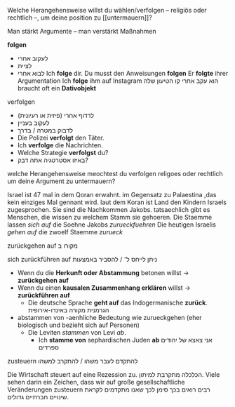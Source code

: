 Welche Herangehensweise willst du wählen/verfolgen – religiös oder rechtlich –, um deine position zu [[untermauern]]?

Man stärkt Argumente – man verstärkt Maßnahmen

**folgen**
- לעקוב אחרי
- לציית
- לבוא אחרי
Ich **folge** dir.
Du musst den Anweisungen **folgen**
Er **folgte** ihrer Argumentation
Ich **folge** ihm auf Instagram
הוא עקב אחרי קו הטיעון שלה
braucht oft ein **Dativobjekt**


verfolgen
- לרדוף אחרי (פיזית או רעיונית)
- לעקוב בעניין
- לדבוק במטרה / בדרך
- Die Polizei **verfolgt** den Täter.
- Ich **verfolge** die Nachrichten.
- Welche Strategie **verfolgst** du?
- באיזו אסטרטגיה אתה דבק?


welche Herangehensweise meochtest du verfolgen religoes oder rechtlich um deine Argument zu untermauern?

Israel ist 47 mal in dem Qoran erwahnt. im Gegensatz zu Palaestina ,das kein einziges Mal gennant wird.
laut dem Koran ist Land den Kindern Israels zugesprochen. Sie sind die Nachkommen Jakobs.
tatsaechlich gibt es Menschen, die wissen zu welchem Stamm sie gehoeren.
Die Staemme lassen *sich* *auf* die Soehne Jakobs *zurueckfuehren*
Die heutigen Israelis *gehen* *auf* die zwoelf Staemme *zurueck*

zurückgehen auf 
מקורו ב


sich zurückführen auf
ניתן לייחס ל־ / להסביר באמצעות

- Wenn du die **Herkunft oder Abstammung** betonen willst → **zurückgehen auf**
- Wenn du einen **kausalen Zusammenhang erklären** willst → **zurückführen auf**
	- Die deutsche Sprache **geht auf** das Indogermanische **zurück**. הגרמנית מקורה באינדו-אירופית
- abstammen von -aenhliche Bedeutung wie zurueckgehen (eher biologisch und bezieht sich auf Personen)
	- Die Leviten *stammen* von Levi *ab*.
		- Ich **stamme von** sephardischen Juden **ab** אני צאצא של יהודים ספרדים



zusteuern
להתקדם לעבר משהו / להתקרב למשהו

Die Wirtschaft steuert auf eine Rezession zu.
הכלכלה מתקרבת למיתון.
Viele sehen darin ein Zeichen, dass wir auf große gesellschaftliche Veränderungen zusteuern
רבים רואים בכך סימן לכך שאנו מתקדמים לקראת שינויים חברתיים גדולים.